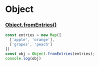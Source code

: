 # Object

### [Object.fromEntries()](./demos/demo_03_fromEntries.js)
```javascript
const entries = new Map([
  ['apple', 'orange'],
  ['grapes', 'peach']
])
const obj = Object.fromEntries(entries);
console.log(obj)
```
